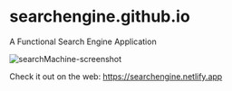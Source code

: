 # searchengine.github.io
A Functional Search Engine Application

![searchMachine-screenshot](https://user-images.githubusercontent.com/80200124/197353643-d89ec54b-81d6-48e2-a38b-2cc75b746351.png)


Check it out on the web: https://searchengine.netlify.app
